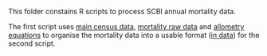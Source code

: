 This folder constains R scripts to process SCBI annual mortality data.

The first script uses [main census data](https://github.com/SCBI-ForestGEO/SCBI-ForestGEO-Data/tree/master/tree_main_census/data), [mortality raw data](hhttps://github.com/SCBI-ForestGEO/SCBI-ForestGEO-Data/tree/master/tree_mortality/raw%20data) and [allometry equations](https://github.com/SCBI-ForestGEO/SCBI-ForestGEO-Data/blob/master/R_scripts/scbi_Allometries.R) to organise the mortality data into a usable format ([in data](https://github.com/SCBI-ForestGEO/SCBI-ForestGEO-Data/tree/master/tree_mortality/data)) for the second script.

